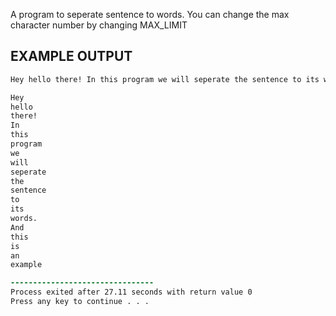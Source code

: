 A program to seperate sentence to words.
You can change the max character number by changing MAX_LIMIT

EXAMPLE OUTPUT
------------------------------------------------------------------------
```diff
Hey hello there! In this program we will seperate the sentence to its words. And this is an example

Hey
hello
there!
In
this
program
we
will
seperate
the
sentence
to
its
words.
And
this
is
an
example

--------------------------------
Process exited after 27.11 seconds with return value 0
Press any key to continue . . .
